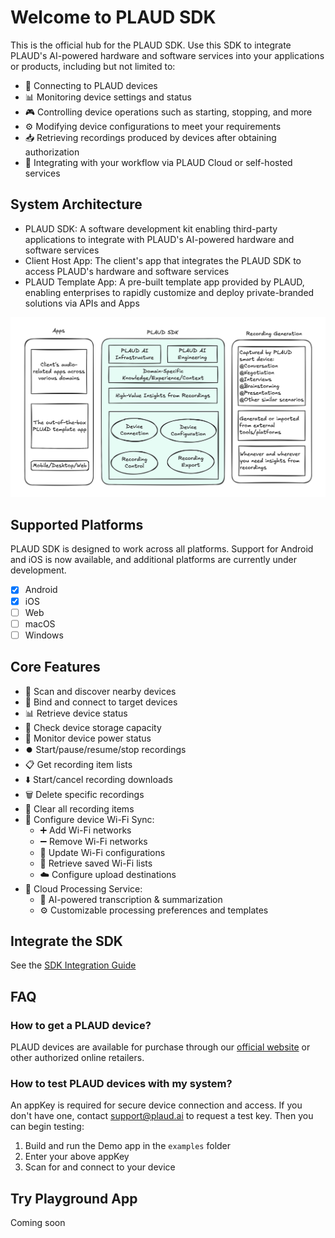 # Welcome to PLAUD SDK

This is the official hub for the PLAUD SDK. Use this SDK to integrate PLAUD's AI-powered hardware and software services into your applications or products, including but not limited to:

- 🔌&nbsp;Connecting to PLAUD devices
- 📊&nbsp;Monitoring device settings and status
- 🎮&nbsp;Controlling device operations such as starting, stopping, and more
- ⚙️&nbsp;Modifying device configurations to meet your requirements
- 📥&nbsp;Retrieving recordings produced by devices after obtaining authorization
- 🔄&nbsp;Integrating with your workflow via PLAUD Cloud or self-hosted services

## System Architecture   

*   PLAUD SDK: A software development kit enabling third-party applications to integrate with PLAUD's AI-powered hardware and software services
*   Client Host App: The client's app that integrates the PLAUD SDK to access PLAUD's hardware and software services
*   PLAUD Template App: A pre-built template app provided by PLAUD, enabling enterprises to rapidly customize and deploy private-branded solutions via APIs and Apps

<p align="center">
  <img  src="/assets/outline-light.png">
</p>

## Supported Platforms

PLAUD SDK is designed to work across all platforms. ​Support for Android and iOS is now available, and additional platforms are currently under development.

- [x] Android
- [x] iOS
- [ ] Web
- [ ] macOS
- [ ] Windows

## Core Features

-  📡&nbsp;Scan and discover nearby devices
-  🔗&nbsp;Bind and connect to target devices
-  📊&nbsp;Retrieve device status
-  💾&nbsp;Check device storage capacity
-  🔋&nbsp;Monitor device power status
-  ⏺️&nbsp;Start/pause/resume/stop recordings
-  📋&nbsp;Get recording item lists
-  ⬇️&nbsp;Start/cancel recording downloads
-  🗑️&nbsp;Delete specific recordings
-  🧹&nbsp;Clear all recording items
-  📶&nbsp;Configure device Wi-Fi Sync:
    - ➕&nbsp;Add Wi-Fi networks
    - ➖&nbsp;Remove Wi-Fi networks
    - 🔧&nbsp;Update Wi-Fi configurations
    - 📝&nbsp;Retrieve saved Wi-Fi lists
    - ☁️&nbsp;Configure upload destinations
-  🤖&nbsp;Cloud Processing Service:
    - 🎯&nbsp;AI-powered transcription & summarization
    - ⚙️&nbsp;Customizable processing preferences and templates

## Integrate the SDK

See the [SDK Integration Guide](https://github.com/Plaud-AI/plaud-sdk/blob/main/docs/sdk-integration-guide.md)


## FAQ

### How to get a PLAUD device?
PLAUD devices are available for purchase through our [official website](https://www.plaud.ai/) or other authorized online retailers.

### How to test PLAUD devices with my system?
An appKey is required for secure device connection and access. If you don't have one, contact support@plaud.ai to request a test key. Then you can begin testing:
1. Build and run the Demo app in the `examples` folder
2. Enter your above appKey 
3. Scan for and connect to your device

## Try Playground App
Coming soon
